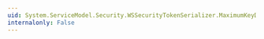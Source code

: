 ```yaml
---
uid: System.ServiceModel.Security.WSSecurityTokenSerializer.MaximumKeyDerivationNonceLength
internalonly: False
---
```

